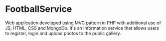 # FootballService
Web application developed using MVC pattern in PHP with additional use of JS, HTML, CSS and MongoDb. It's an information service that allows users to register, login and upload photos to the public gallery.
